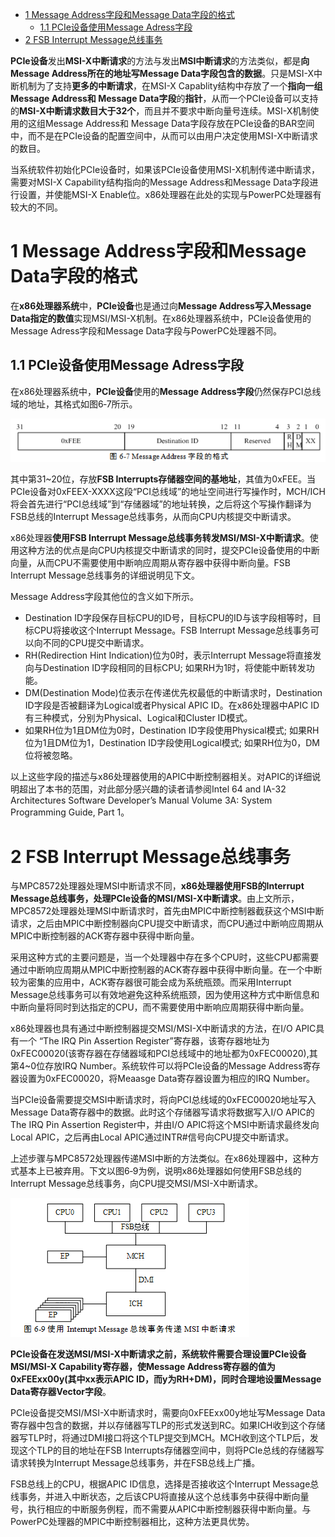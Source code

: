 
<!-- @import "[TOC]" {cmd="toc" depthFrom=1 depthTo=6 orderedList=false} -->

<!-- code_chunk_output -->

* [1 Message Address字段和Message Data字段的格式](#1-message-address字段和message-data字段的格式)
	* [1.1 PCIe设备使用Message Adress字段](#11-pcie设备使用message-adress字段)
* [2 FSB Interrupt Message总线事务](#2-fsb-interrupt-message总线事务)

<!-- /code_chunk_output -->

**PCIe设备**发出**MSI\-X中断请求**的方法与发出**MSI中断请求**的方法类似，都是**向Message Address所在的地址写Message Data字段包含的数据**。只是MSI\-X中断机制为了支持**更多的中断请求**，在MSI\-X Capablity结构中存放了一个**指向一组Message Address和 Message Data字段**的**指针**，从而一个PCIe设备可以支持的**MSI\-X中断请求数目大于32个**，而且并不要求中断向量号连续。MSI\-X机制使用的这组Message Address和 Message Data字段存放在PCIe设备的BAR空间中，而不是在PCIe设备的配置空间中，从而可以由用户决定使用MSI\-X中断请求的数目。

当系统软件初始化PCIe设备时，如果该PCIe设备使用MSI\-X机制传递中断请求，需要对MSI\-X Capability结构指向的Message Address和Message Data字段进行设置，并使能MSI\-X Enable位。x86处理器在此处的实现与PowerPC处理器有较大的不同。

# 1 Message Address字段和Message Data字段的格式

在**x86处理器系统**中，**PCIe设备**也是通过向**Message Address写入Message Data指定的数值**实现MSI/MSI\-X机制。在x86处理器系统中，PCIe设备使用的Message Adress字段和Message Data字段与PowerPC处理器不同。

## 1.1 PCIe设备使用Message Adress字段

在x86处理器系统中，**PCIe设备**使用的**Message Address字段**仍然保存PCI总线域的地址，其格式如图6‑7所示。

![config](images/7.png)

其中第31\~20位，存放**FSB Interrupts存储器空间的基地址**，其值为0xFEE。当PCIe设备对0xFEEX-XXXX这段“PCI总线域”的地址空间进行写操作时，MCH/ICH将会首先进行“PCI总线域”到“存储器域”的地址转换，之后将这个写操作翻译为FSB总线的Interrupt Message总线事务，从而向CPU内核提交中断请求。

x86处理器**使用FSB Interrupt Message总线事务转发MSI/MSI-X中断请求**。使用这种方法的优点是向CPU内核提交中断请求的同时，提交PCIe设备使用的中断向量，从而CPU不需要使用中断响应周期从寄存器中获得中断向量。FSB Interrupt Message总线事务的详细说明见下文。

Message Address字段其他位的含义如下所示。

- Destination ID字段保存目标CPU的ID号，目标CPU的ID与该字段相等时，目标CPU将接收这个Interrupt Message。FSB Interrupt Message总线事务可以向不同的CPU提交中断请求。
- RH(Redirection Hint Indication)位为0时，表示Interrupt Message将直接发向与Destination ID字段相同的目标CPU; 如果RH为1时，将使能中断转发功能。
- DM(Destination Mode)位表示在传递优先权最低的中断请求时，Destination ID字段是否被翻译为Logical或者Physical APIC ID。在x86处理器中APIC ID有三种模式，分别为Physical、Logical和Cluster ID模式。
- 如果RH位为1且DM位为0时，Destination ID字段使用Physical模式; 如果RH位为1且DM位为1，Destination ID字段使用Logical模式; 如果RH位为0，DM位将被忽略。

以上这些字段的描述与x86处理器使用的APIC中断控制器相关。对APIC的详细说明超出了本书的范围，对此部分感兴趣的读者请参阅Intel 64 and IA-32 Architectures Software Developer’s Manual Volume 3A: System Programming Guide, Part 1。

# 2 FSB Interrupt Message总线事务

与MPC8572处理器处理MSI中断请求不同，**x86处理器使用FSB的Interrupt Message总线事务，处理PCIe设备的MSI/MSI-X中断请求**。由上文所示，MPC8572处理器处理MSI中断请求时，首先由MPIC中断控制器截获这个MSI中断请求，之后由MPIC中断控制器向CPU提交中断请求，而CPU通过中断响应周期从MPIC中断控制器的ACK寄存器中获得中断向量。

采用这种方式的主要问题是，当一个处理器中存在多个CPU时，这些CPU都需要通过中断响应周期从MPIC中断控制器的ACK寄存器中获得中断向量。在一个中断较为密集的应用中，ACK寄存器很可能会成为系统瓶颈。而采用Interrupt Message总线事务可以有效地避免这种系统瓶颈，因为使用这种方式中断信息和中断向量将同时到达指定的CPU，而不需要使用中断响应周期获得中断向量。

x86处理器也具有通过中断控制器提交MSI/MSI-X中断请求的方法，在I/O APIC具有一个 “The IRQ Pin Assertion Register”寄存器，该寄存器地址为0xFEC00020(该寄存器在存储器域和PCI总线域中的地址都为0xFEC00020),其第4~0位存放IRQ Number。系统软件可以将PCIe设备的Message Address寄存器设置为0xFEC00020，将Meaasge Data寄存器设置为相应的IRQ Number。

当PCIe设备需要提交MSI中断请求时，将向PCI总线域的0xFEC00020地址写入Message Data寄存器中的数据。此时这个存储器写请求将数据写入I/O APIC的The IRQ Pin Assertion Register中，并由I/O APIC将这个MSI中断请求最终发向Local APIC，之后再由Local APIC通过INTR#信号向CPU提交中断请求。

上述步骤与MPC8572处理器传递MSI中断的方法类似。在x86处理器中，这种方式基本上已被弃用。下文以图6‑9为例，说明x86处理器如何使用FSB总线的Interrupt Message总线事务，向CPU提交MSI/MSI-X中断请求。

![config](images/8.png)

**PCIe设备在发送MSI/MSI-X中断请求之前，系统软件需要合理设置PCIe设备MSI/MSI-X Capability寄存器，使Message Address寄存器的值为0xFEExx00y(其中xx表示APIC ID，而y为RH+DM)，同时合理地设置Message Data寄存器Vector字段**。

PCIe设备提交MSI/MSI-X中断请求时，需要向0xFEExx00y地址写Message Data寄存器中包含的数据，并以存储器写TLP的形式发送到RC。如果ICH收到这个存储器写TLP时，将通过DMI接口将这个TLP提交到MCH。MCH收到这个TLP后，发现这个TLP的目的地址在FSB Interrupts存储器空间中，则将PCIe总线的存储器写请求转换为Interrupt Message总线事务，并在FSB总线上广播。

FSB总线上的CPU，根据APIC ID信息，选择是否接收这个Interrupt Message总线事务，并进入中断状态，之后该CPU将直接从这个总线事务中获得中断向量号，执行相应的中断服务例程，而不需要从APIC中断控制器获得中断向量。与PowerPC处理器的MPIC中断控制器相比，这种方法更具优势。